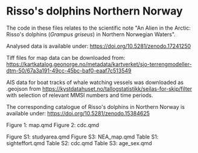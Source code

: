 # Risso's dolphins Northern Norway

The code in these files relates to the scientific note "An Alien in the Arctic: Risso's dolphins (*Grampus griseus*) in Northern Norwegian Waters".

Analysed data is available under: https://doi.org/10.5281/zenodo.17241250

Tiff files for map data can be downloaded from: https://kartkatalog.geonorge.no/metadata/kartverket/sjo-terrengmodeller-dtm-50/67a3a191-49cc-45bc-baf0-eaaf7c513549 

AIS data for boat tracks of whale watching vessels was downloaded as .geojson from https://kystdatahuset.no/tallogstatistikk/seilas-for-skip/filter with selection of relevant MMSI numbers and time periods.

The corresponding catalogue of Risso's dolphins in Northern Norway is available under: https://doi.org/10.5281/zenodo.15384625

Figure 1: map.qmd
Figure 2: cdc.qmd

Figure S1: studyarea.qmd
Figure S3: NEA_map.qmd
Table S1: sighteffort.qmd
Table S2: cdc.qmd
Table S3: age_sex.qmd
